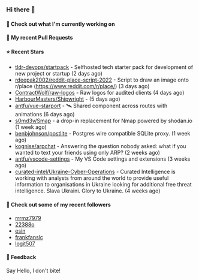 ### Hi there 👋

#### 👷 Check out what I'm currently working on

#### 🔨 My recent Pull Requests


#### ⭐ Recent Stars

- [tldr-devops/startpack](https://github.com/tldr-devops/startpack) - Selfhosted tech starter pack for development of new project or startup (2 days ago)
- [rdeepak2002/reddit-place-script-2022](https://github.com/rdeepak2002/reddit-place-script-2022) - Script to draw an image onto r/place (https://www.reddit.com/r/place/) (3 days ago)
- [ContractWolf/raw-logos](https://github.com/ContractWolf/raw-logos) - Raw logos for audited clients (4 days ago)
- [HarbourMasters/Shipwright](https://github.com/HarbourMasters/Shipwright) -  (5 days ago)
- [antfu/vue-starport](https://github.com/antfu/vue-starport) - 🛰 Shared component across routes with animations (6 days ago)
- [s0md3v/Smap](https://github.com/s0md3v/Smap) - a drop-in replacement for Nmap powered by shodan.io (1 week ago)
- [benbjohnson/postlite](https://github.com/benbjohnson/postlite) - Postgres wire compatible SQLite proxy. (1 week ago)
- [kognise/arpchat](https://github.com/kognise/arpchat) - Answering the question nobody asked: what if you wanted to text your friends using only ARP? (2 weeks ago)
- [antfu/vscode-settings](https://github.com/antfu/vscode-settings) - My VS Code settings and extensions  (3 weeks ago)
- [curated-intel/Ukraine-Cyber-Operations](https://github.com/curated-intel/Ukraine-Cyber-Operations) - Curated Intelligence is working with analysts from around the world to provide useful information to organisations in Ukraine looking for additional free threat intelligence. Slava Ukraini. Glory to Ukraine. (4 weeks ago)

#### 👯 Check out some of my recent followers

- [rrrmz7979](https://github.com/rrrmz7979)
- [22388o](https://github.com/22388o)
- [esin](https://github.com/esin)
- [frankfanslc](https://github.com/frankfanslc)
- [logit507](https://github.com/logit507)

#### 💬 Feedback

Say Hello, I don't bite!